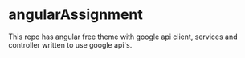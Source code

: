 # angularAssignment
This repo has angular free theme with google api client, services and controller written to use google api's.
